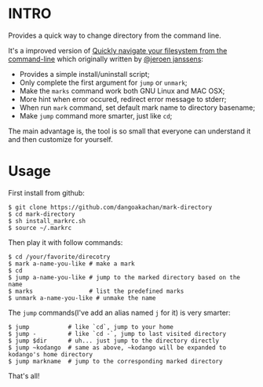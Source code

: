 INTRO
=====

Provides a quick way to change directory from the command line.

It's a improved version of [Quickly navigate your filesystem from the command-line](http://jeroenjanssens.com/2013/08/16/quickly-navigate-your-filesystem-from-the-command-line.html) which originally written by [@jeroen janssens](https://twitter.com/jeroenhjanssens/):

* Provides a simple install/uninstall script;
* Only complete the first argument for `jump` or `unmark`;
* Make the `marks` command work both GNU Linux and MAC OSX;
* More hint when error occured, redirect error message to stderr;
* When run `mark` command, set default mark name to directory basename;
* Make `jump` command more smarter, just like `cd`;

The main advantage is, the tool is so small that everyone can understand it and then customize for yourself.

Usage
=====

First install from github:

    $ git clone https://github.com/dangoakachan/mark-directory
    $ cd mark-directory
    $ sh install_markrc.sh
    $ source ~/.markrc

Then play it with follow commands:

    $ cd /your/favorite/direcotry
    $ mark a-name-you-like # make a mark
    $ cd
    $ jump a-name-you-like # jump to the marked directory based on the name
    $ marks                # list the predefined marks
    $ unmark a-name-you-like # unmake the name

The `jump` commands(I've add an alias named `j` for it) is very smarter:

    $ jump           # like `cd`, jump to your home
    $ jump -         # like `cd -`, jump to last visited directory
    $ jump $dir      # uh... just jump to the directory directly
    $ jump ~kodango  # same as above, ~kodango will be expanded to kodango's home directory
    $ jump markname  # jump to the corresponding marked directory

That's all!
